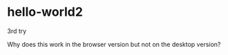 # hello-world2
3rd try
 
 Why does this work in the browser version but not on the desktop version?
